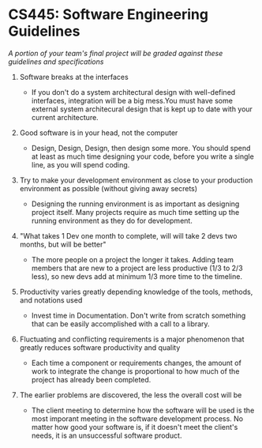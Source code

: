 
# CS445: Software Engineering Guidelines

*A portion of your team's final project will be graded against these guidelines and specifications*
  
1. Software breaks at the interfaces
    * If you don't do a system architectural design with well-defined interfaces, integration will be a big mess.You must have some external system architecural design that is kept up to date with your current architecture.

2. Good software is in your head, not the computer
      * Design, Design, Design, then design some more. You should spend at least as much time designing your code, before you write a single line, as you will spend coding.

3. Try to make your development environment as close to your production environment as possible (without giving away secrets) 
     * Designing the running environment is as important as  designing project itself. Many projects require as much time setting up the running environment as they do for development.

4. "What takes 1 Dev one month to complete, will will take 2 devs two months, but will be better"
     * The more people on a project the longer it takes. Adding team members that are new to a project are less productive (1/3 to 2/3 less), so new devs add at minimum 1/3 more time to the timeline.

5. Productivity varies greatly depending knowledge of the tools, methods, and notations used
      * Invest time in Documentation. Don't write from scratch something that can be easily accomplished with a call to a library. 

6. Fluctuating and conflicting requirements is a major phenomenon that greatly reduces software productivity and quality  
      * Each time a component or requirements changes, the amount of work to integrate the change is proportional to how much of the project has already been completed.

7. The earlier problems are discovered, the less the overall cost will be
      * The client meeting to determine how the software will be used is the most imporant meeting in the software development process. No matter how good your software is, if it doesn't meet the client's needs, it is an unsuccessful software product. 
